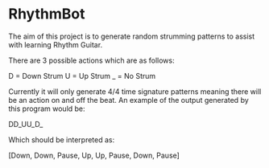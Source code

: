# RhythmBot

The aim of this project is to generate random strumming patterns to assist with learning Rhythm Guitar.

There are 3 possible actions which are as follows:

D = Down Strum
U = Up Strum 
_ = No Strum

Currently it will only generate 4/4 time signature patterns meaning there will be an action on and off the beat.
An example of the output generated by this program would be:

DD_UU_D_

Which should be interpreted as:

[Down, Down, Pause, Up, Up, Pause, Down, Pause]
